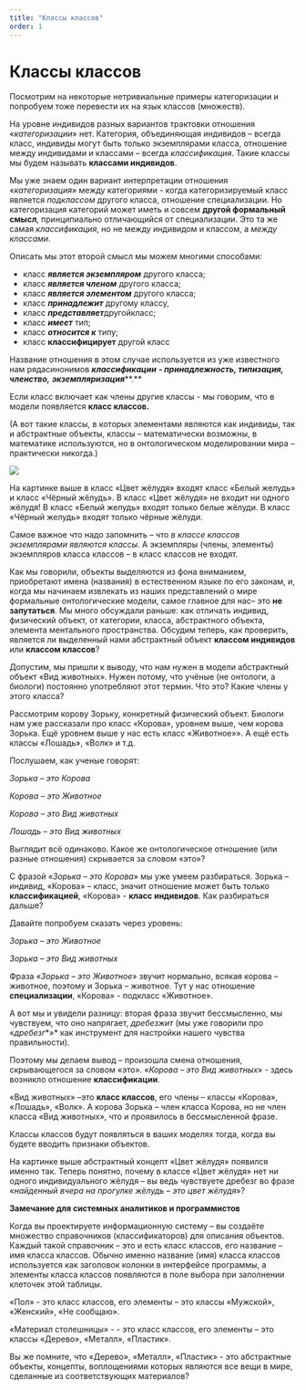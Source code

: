 ```yaml
---
title: "Классы классов"
order: 1
---
```


# Классы классов

Посмотрим на некоторые нетривиальные примеры категоризации и попробуем тоже перевести их на язык классов (множеств).

На уровне индивидов разных вариантов трактовки отношения «*категоризации*» нет. Категория, объединяющая индивидов – всегда класс, индивиды могут быть только экземплярами класса, отношение между индивидами и классами – всегда *классификация*. Такие классы мы будем называть **классами индивидов**.

Мы уже знаем один вариант интерпретации отношения «*категоризация*» между категориями - когда категоризируемый класс является *подклассом* другого класса, отношение специализации. Но категоризация категорий может иметь и совсем **другой формальный смысл**, принципиально отличающийся от специализации. Это та же самая *классификация*, но не между индивидом и классом, а *между классами*.

Описать мы этот второй смысл мы можем многими способами:

* класс ***является экземпляром*** другого класса;
* класс ***является членом*** другого класса;
* класс ***является элементом*** другого класса;
* класс ***принадлежит*** другому классу,
* класс ***представляе******т***другойкласс;
* класс ***имеет*** тип;
* класс ***относится к*** типу;
* класс **классифицирует** другой класс

Название отношения в этом случае используется из уже известного нам рядасинонимов ***классификаци******и*** ***- принадлежность, типизация, членство,*** ***экземпляризация*****.**

Если класс включает как члены другие классы - мы говорим, что в модели появляется **класс классов.**

(А вот такие классы, в которых элементами являются как индивиды, так и абстрактные объекты, классы – математически возможны, в математике используются, но в онтологическом моделировании мира – практически никогда.)

![](/ru/rational-work/9.png)

На картинке выше в класс «Цвет жёлудя» входят класс «Белый желудь» и класс «Чёрный жёлудь». В класс «Цвет жёлудя» не входит ни одного жёлудя! В класс «Белый желудь» входят только белые жёлуди. В класс «Чёрный желудь» входят только чёрные жёлуди.

Самое важное что надо запомнить – что *в классе классов экземплярами являются классы*. А экземпляры (члены, элементы) экземпляров класса классов – в класс классов не входят.

Как мы говорили, объекты выделяются из фона вниманием, приобретают имена (названия) в естественном языке по его законам, и, когда мы начинаем извлекать из наших представлений о мире формальные онтологические модели, самое главное для нас– это **не запутаться**. Мы много обсуждали раньше: как отличать индивид, физический объект, от категории, класса, абстрактного объекта, элемента ментального пространства. Обсудим теперь, как проверить, является ли выделенный нами абстрактный объект **классом индивидов** или **классом классов**?

Допустим, мы пришли к выводу, что нам нужен в модели абстрактный объект «Вид животных». Нужен потому, что учёные (не онтологи, а биологи) постоянно употребляют этот термин. Что это? Какие члены у этого класса?

Рассмотрим корову Зорьку, конкретный физический объект. Биологи нам уже рассказали про класс «Корова», уровнем выше, чем корова Зорька. Ещё уровнем выше у нас есть класс «Животное»». А ещё есть классы «Лошадь», «Волк» и т.д.

Послушаем, как ученые говорят:

*Зорька – это Корова*

*Корова – это Животное*

*Корова – это Вид животных*

*Лошадь – это Вид животных*

Выглядит всё одинаково. Какое же онтологическое отношение (или разные отношения) скрывается за словом «это»?

С фразой «*Зорька – это Корова*» мы уже умеем разбираться. Зорька – индивид, «Корова» – класс, значит отношение может быть только **классификацией**, «Корова» - **класс индивидов**. Как разбираться дальше?

Давайте попробуем сказать через уровень:

*Зорька – это Животное*

*Зорька – это Вид животных*

Фраза «*Зорька – это Животное*» звучит нормально, всякая корова – животное, поэтому и Зорька – животное. Тут у нас отношение **специализации**, «Корова» - подкласс «Животное».

А вот мы и увидели разницу: вторая фраза звучит бессмысленно, мы чувствуем, что оно напрягает, *дребезжит* (мы уже говорили про «*дребезг**»* как инструмент для настройки нашего чувства правильности).

Поэтому мы делаем вывод – произошла смена отношения, скрывающегося за словом «это». «*Корова – это Вид животных*» - здесь возникло отношение **классификации**.

«Вид животных» –это **класс классов**, его члены – классы «Корова», «Лошадь», «Волк». А корова Зорька – член класса Корова, но не член класса «Вид животных», что и проявилось в бессмысленной фразе.

Классы классов будут появляться в ваших моделях тогда, когда вы будете вводить признаки объектов.

На картинке выше абстрактный концепт «Цвет жёлудя» появился именно так. Теперь понятно, почему в классе «Цвет жёлудя» нет ни одного индивидуального жёлудя – вы ведь чувствуете дребезг во фразе «*найденный вчера на прогулке жёлудь – это цвет жёлудя*»?

**Замечание для системных аналитиков и программистов**

Когда вы проектируете информационную систему – вы создаёте множество справочников (классификаторов) для описания объектов. Каждый такой справочник – это и есть класс классов, его название – имя класса классов. Обычно именно название (имя) класса классов используется как заголовок колонки в интерфейсе программы, а элементы класса классов появляются в поле выбора при заполнении клеточек этой таблицы.

«Пол» - это класс классов, его элементы – это классы «Мужской», «Женский», «Не сообщаю».

«Материал столешницы» - - это класс классов, его элементы – это классы «Дерево», «Металл», «Пластик».

Вы же помните, что «Дерево», «Металл», «Пластик» - это абстрактные объекты, концепты, воплощениями которых являются все вещи в мире, сделанные из соответствующих материалов?